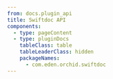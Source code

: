 ```yaml
---
from: docs.plugin_api
title: Swiftdoc API
components:
  - type: pageContent
  - type: pluginDocs
    tableClass: table
    tableLeaderClass: hidden
    packageNames: 
      - com.eden.orchid.swiftdoc
---
```

